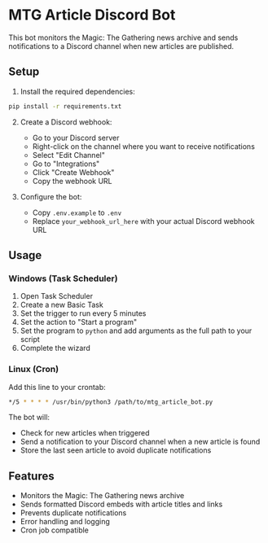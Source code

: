 # MTG Article Discord Bot

This bot monitors the Magic: The Gathering news archive and sends notifications to a Discord channel when new articles are published.

## Setup

1. Install the required dependencies:
```bash
pip install -r requirements.txt
```

2. Create a Discord webhook:
   - Go to your Discord server
   - Right-click on the channel where you want to receive notifications
   - Select "Edit Channel"
   - Go to "Integrations"
   - Click "Create Webhook"
   - Copy the webhook URL

3. Configure the bot:
   - Copy `.env.example` to `.env`
   - Replace `your_webhook_url_here` with your actual Discord webhook URL

## Usage

### Windows (Task Scheduler)
1. Open Task Scheduler
2. Create a new Basic Task
3. Set the trigger to run every 5 minutes
4. Set the action to "Start a program"
5. Set the program to `python` and add arguments as the full path to your script
6. Complete the wizard

### Linux (Cron)
Add this line to your crontab:
```bash
*/5 * * * * /usr/bin/python3 /path/to/mtg_article_bot.py
```

The bot will:
- Check for new articles when triggered
- Send a notification to your Discord channel when a new article is found
- Store the last seen article to avoid duplicate notifications

## Features

- Monitors the Magic: The Gathering news archive
- Sends formatted Discord embeds with article titles and links
- Prevents duplicate notifications
- Error handling and logging
- Cron job compatible 